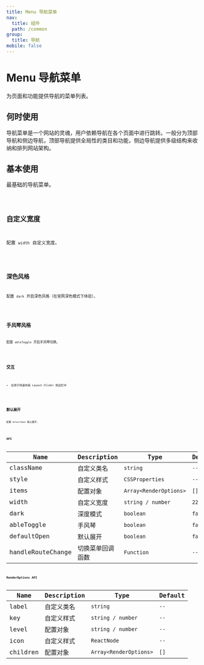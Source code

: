 ```yaml
---
title: Menu 导航菜单
nav:
  title: 组件
  path: /common
group:
  title: 导航
mobile: false
---
```


# Menu 导航菜单

为页面和功能提供导航的菜单列表。

## 何时使用

导航菜单是一个网站的灵魂，用户依赖导航在各个页面中进行跳转。一般分为顶部导航和侧边导航，顶部导航提供全局性的类目和功能，侧边导航提供多级结构来收纳和排列网站架构。

## 基本使用

最基础的导航菜单。

<code src="./demos/index1.tsx"/>

## 自定义宽度

配置 `width` 自定义宽度。

<code src="./demos/index2.tsx" />

## 深色风格

配置 `dark` 开启深色风格（在官网深色模式下体验）。

<code src="./demos/index3.tsx" />

## 手风琴风格

配置 `ableToggle` 开启手风琴切换。

<code src="./demos/index4.tsx" />

## 交互

- 应用于快速布局 Layout-Slider 侧边栏中

<code src="./demos/index5.tsx" />

## 默认展开

配置 `defaultOpen` 默认展开。

<code src="./demos/index6.tsx" />

## API

| Name              | Description      | Type                   | Default |
| ----------------- | ---------------- | ---------------------- | ------- |
| className         | 自定义类名       | `string`               | `--`    |
| style             | 自定义样式       | `CSSProperties`        | `--`    |
| items             | 配置对象         | `Array<RenderOptions>` | `[]`    |
| width             | 自定义宽度       | `string / number`      | `220px` |
| dark              | 深度模式         | `boolean`              | `false` |
| ableToggle        | 手风琴           | `boolean`              | `false` |
| defaultOpen       | 默认展开         | `boolean`              | `false` |
| handleRouteChange | 切换菜单回调函数 | `Function`             | `--`    |

## RenderOptions API

| Name     | Description | Type                   | Default |
| -------- | ----------- | ---------------------- | ------- |
| label    | 自定义类名  | `string`               | `--`    |
| key      | 自定义样式  | `string / number`      | `--`    |
| level    | 配置对象    | `string / number`      | `--`    |
| icon     | 自定义样式  | `ReactNode`            | `--`    |
| children | 配置对象    | `Array<RenderOptions>` | `[]`    |
